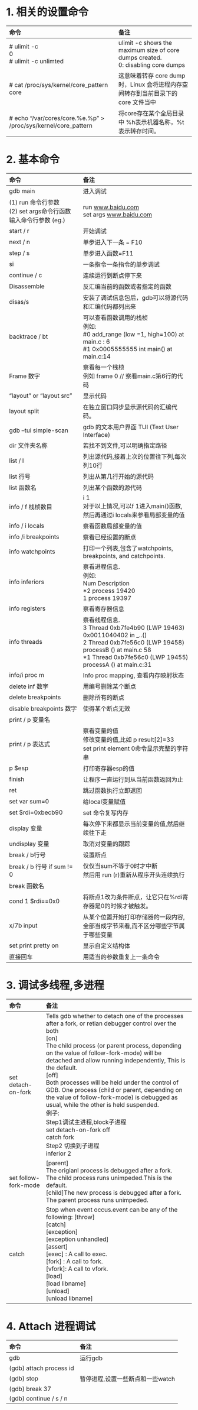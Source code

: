 # 1. 相关的设置命令
|命令|备注|
|:--|:--|
| # ulimit -c <br> 0 <br> # ulimit -c unlimted | ulimit -c shows the maximum size of core dumps created.<br>0: disabling core dumps<br>|
|# cat /proc/sys/kernel/core_pattern <br>core|这意味着转存 core dump 时，Linux 会将进程内存空间转存到当前目录下的 core 文件当中|
|# echo “/var/cores/core.%e.%p” > /proc/sys/kernel/core_pattern| 将core存在某个全局目录中 %h表示机器名称，%t表示转存时间。|

# 2. 基本命令
|命令|备注|
|:--|:--|
|gdb main|	进入调试|
|(1)	run 命令行参数 <br>(2)	set args命令行函数	输入命令行参数 (eg.)|run www.baidu.com<br>set args www.baidu.com|
|start / r	| 开始调试 |
|next / n	| 单步进入下一条 = F10 |
|step / s	|单步进入函数=F11 |
|si	| 一条指令一条指令的单步调试 |
|continue / c	| 连续运行到断点停下来 |
|Disassemble	| 反汇编当前的函数或者指定的函数 |
|disas/s	| 安装了调试信息包后，gdb可以将源代码和汇编代码都列出来 |
| backtrace / bt | 可以查看函数调用的栈桢 <br> 例如:<br> #0 add_range (low =1, high=100) at main.c : 6<br> #1 0x0005555555 int main() at main.c:14<br>|
| Frame 数字	| 察看每一个栈桢 <br>例如 frame 0 // 察看main.c第6行的代码 |
|“layout” or “layout src”	| 显示代码 |
|layout split | 在独立窗口同步显示源代码的汇编代码。 |
| gdb –tui simple-scan	| gdb 的文本用户界面 TUI (Text User Interface) |
| dir 文件夹名称 | 若找不到文件,可以明确指定路径 |
| list / l	| 列出源代码,接着上次的位置往下列,每次列10行 |
| list 行号	| 列出从第几行开始的源代码 |
|list 函数名	| 列出某个函数的源代码|
| info / f 栈桢数目	| i 1 <br>对于以上情况,可以f 1进入main()函数,<br>然后再通过i locals来参看局部变量的值|
| info / i locals	| 察看函数局部变量的值 |
| info /i breakpoints	| 察看已经设置的断点 |
| info watchpoints	| 打印一个列表,包含了watchpoints, breakpoints, and catchpoints.|
| info inferiors |	察看进程信息. <br>例如: <br> Num Description<br>*2 process 19420<br> 1 process 19397|
| info registers	| 察看寄存器信息 |
| info threads	| 察看线程信息. <br>3 Thread 0xb7fe4b90 (LWP 19463) 0x0011040402 in _..() <br>2 Thread 0xb7fe56c0 (LWP 19458) processB () at main.c 58<br>*1 Thread 0xb7fe56c0 (LWP 19455) processA () at main.c:31|
| info/i proc m	| Info proc mapping, 查看内存映射状态 |
| delete inf 数字 |	用编号删除某个断点 |
| delete breakpoints	| 删除所有的断点 |
| disable breakpoints 数字	| 使得某个断点无效 |
| print / p 变量名 | |
| print / p 表达式	| 察看变量的值<br>修改变量的值,比如 p result[2]=33<br>set print element 0命令显示完整的字符串 |
| p $esp	| 打印寄存器esp的值 |
| finish | 	让程序一直运行到从当前函数返回为止 |
| ret	| 跳过函数执行立即返回 |
|set var sum=0	| 给local变量赋值 |
| set $rdi=0xbecb90	| set 命令复写内存 |
| display 变量	| 每次停下来都显示当前变量的值,然后继续往下走 |
| undisplay 变量	| 取消对变量的跟踪 |
| break / b行号	| 设置断点 |
| break / b 行号 if sum != 0 |	仅仅当sum不等于0时才中断<br>然后用 run (r)重新从程序开头连续执行 |
| break 函数名	|
| cond 1 $rdi==0x0	| 将断点1改为条件断点，让它只在%rdi寄存器是0的时候才被触发。|
| x/7b input	| 从某个位置开始打印存储器的一段内容,全部当成字节来看,而不区分哪些字节属于哪些变量|	
| set print pretty on	| 显示自定义结构体 |
| 直接回车	| 用适当的参数重复上一条命令 |
	
# 3. 调试多线程,多进程
|命令|备注|
|:--|:--|
| set detach-on-fork <mode>	| Tells gdb whether to detach one of the processes after a fork, or retian debugger control over the both<br>[on]<br>The child process (or parent process, depending on the value of follow-fork-mode) will be detached and allow running independently, This is the default.<br>[off]<br>Both processes will be held under the control of GDB. One process (child or parent, depending on the value of follow-fork-mode) is debugged as usual, while the other is held suspended.<br>例子:<br>Step1调试主进程,block子进程<br>set detach-on-fork off<br>catch fork<br>Step2 切换到子进程<br>inferior 2<br>|
| set follow-fork-mode <mode> | [parent]<br>The origianl process is debugged after a fork.<br>The child process runs unimpeded.This is the default.<br>[child]The new process is debugged after a fork. The parent process runs unimpeded.
| catch <event>	| Stop when event occus.event can be any of the following: [throw]<br>[catch]<br>[exception]<br>[exception unhandled]<br>[assert]<br>[exec] : A call to exec. <br>[fork] : A call to fork. <br>[vfork]: A call to vfork.<br>[load]<br>[load libname]<br>[unload]<br>[unload libname]|

# 4. Attach 进程调试
|命令|备注|
|:--|:--|
|gdb |	运行gdb|
|(gdb) attach process id	||
|(gdb) stop | 暂停进程,设置一些断点和一些watch |
| (gdb) break 37|	|
| (gdb) continue / s / n	||








